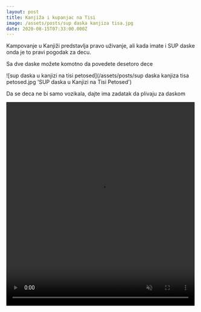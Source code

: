 ```yaml
---
layout: post
title: Kanjiža i kupanjac na Tisi
image: /assets/posts/sup daska kanjiza tisa.jpg
date: 2020-08-15T07:33:00.000Z
---
```


Kampovanje u Kanjiži predstavlja pravo uživanje, ali kada imate i SUP daske onda
je to pravi pogodak za decu.

Sa dve daske možete komotno da povedete desetoro dece

![sup daska u kanjizi na tisi petosed](/assets/posts/sup daska kanjiza tisa petosed.jpg 'SUP daska u Kanjizi na Tisi Petosed')

Da se deca ne bi samo vozikala, dajte ima zadatak da plivaju za daskom

<div class="row post-image-bg" markdown="1">
 <video width="99%" height="540" autoplay loop muted markdown="1">
  <source src="/assets/posts/sup daska tisa plivanje za daskom.mp4" type="video/mp4" markdown="1" >
 </video>
</div>

